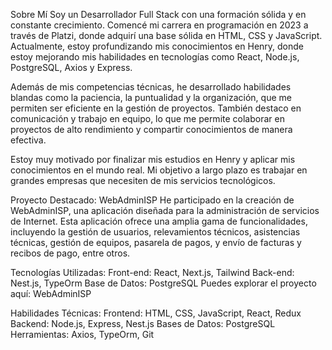 Sobre Mí
Soy un Desarrollador Full Stack con una formación sólida y en constante crecimiento. Comencé mi carrera en programación en 2023 a través de Platzi, donde adquirí una base sólida en HTML, CSS y JavaScript. Actualmente, estoy profundizando mis conocimientos en Henry, donde estoy mejorando mis habilidades en tecnologías como React, Node.js, PostgreSQL, Axios y Express.

Además de mis competencias técnicas, he desarrollado habilidades blandas como la paciencia, la puntualidad y la organización, que me permiten ser eficiente en la gestión de proyectos. También destaco en comunicación y trabajo en equipo, lo que me permite colaborar en proyectos de alto rendimiento y compartir conocimientos de manera efectiva.

Estoy muy motivado por finalizar mis estudios en Henry y aplicar mis conocimientos en el mundo real. Mi objetivo a largo plazo es trabajar en grandes empresas que necesiten de mis servicios tecnológicos.

Proyecto Destacado: WebAdminISP
He participado en la creación de WebAdminISP, una aplicación diseñada para la administración de servicios de Internet. Esta aplicación ofrece una amplia gama de funcionalidades, incluyendo la gestión de usuarios, relevamientos técnicos, asistencias técnicas, gestión de equipos, pasarela de pagos, y envío de facturas y recibos de pago, entre otros.

Tecnologías Utilizadas:
Front-end: React, Next.js, Tailwind
Back-end: Nest.js, TypeOrm
Base de Datos: PostgreSQL
Puedes explorar el proyecto aquí: WebAdminISP

Habilidades Técnicas:
Frontend: HTML, CSS, JavaScript, React, Redux
Backend: Node.js, Express, Nest.js
Bases de Datos: PostgreSQL
Herramientas: Axios, TypeOrm, Git
